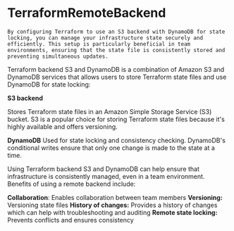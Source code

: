 # TerraformRemoteBackend

`By configuring Terraform to use an S3 backend with DynamoDB for state locking, you can manage your infrastructure state securely and efficiently. This setup is particularly beneficial in team environments, ensuring that the state file is consistently stored and preventing simultaneous updates.`

Terraform backend S3 and DynamoDB is a combination of Amazon S3 and DynamoDB services that allows users to store Terraform state files and use DynamoDB for state locking:

**S3 backend**

Stores Terraform state files in an Amazon Simple Storage Service (S3) bucket. S3 is a popular choice for storing Terraform state files because it's highly available and offers versioning.

**DynamoDB**
Used for state locking and consistency checking. DynamoDB's conditional writes ensure that only one change is made to the state at a time. 

Using Terraform backend S3 and DynamoDB can help ensure that infrastructure is consistently managed, even in a team environment. Benefits of using a remote backend include:

**Collaboration**: 
Enables collaboration between team members
**Versioning:** 
Versioning state files
**History of changes:**
Provides a history of changes which can help with troubleshooting and auditing
**Remote state locking:**
Prevents conflicts and ensures consistency 


